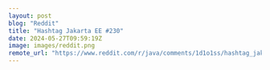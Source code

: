 ```yaml
---
layout: post
blog: "Reddit"
title: "Hashtag Jakarta EE #230"
date: 2024-05-27T09:59:19Z
image: images/reddit.png
remote_url: "https://www.reddit.com/r/java/comments/1d1o1ss/hashtag_jakarta_ee_230/"
---
```

